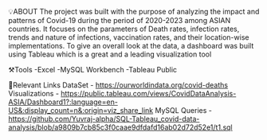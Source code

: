 💡ABOUT
The project was built with the purpose of analyzing the impact and patterns of Covid-19 during the period of 2020-2023 among ASIAN countries. It focuses on the parameters of Death rates, infection rates, trends and nature of infections, vaccination rates, and their location-wise implementations. To give an overall look at the data, a dashboard was built using Tableau which is a great and a leading visualization tool

⚒️Tools 
-Excel
-MySQL Workbench
-Tableau Public

🔗Relevant Links
DataSet - https://ourworldindata.org/covid-deaths
Visualizations - https://public.tableau.com/views/CovidDataAnalysis-ASIA/Dashboard1?:language=en-US&:display_count=n&:origin=viz_share_link
MySQL Queries - https://github.com/Yuvraj-alpha/SQL-Tableau_covid-data-analysis/blob/a9809b7cb85c3f0caae9dfdafd16ab02d72d52e1/t1.sql
